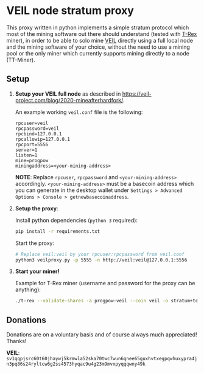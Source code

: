 # VEIL node stratum proxy

This proxy written in python implements a simple stratum protocol which most of the mining software out there should understand (tested with [T-Rex](https://trex-miner.com/) miner), in order to be able to solo mine [VEIL](https://veil-project.com/) directly using a full local node and the mining software of your choice, without the need to use a mining pool or the only miner which currently supports mining directly to a node (TT-Miner).

## Setup

1. **Setup your VEIL full node** as described in https://veil-project.com/blog/2020-mineafterhardfork/.

   An example working `veil.conf` file is the following:
   ```
   rpcuser=veil
   rpcpassword=veil
   rpcbind=127.0.0.1
   rpcallowip=127.0.0.1
   rpcport=5556
   server=1
   listen=1
   mine=progpow
   miningaddress=<your-mining-address>
   ```
   **NOTE**: Replace `rpcuser`, `rpcpassword` and `<your-mining-address>` accordingly.
   `<your-mining-address>` must be a basecoin address which you can generate in the desktop wallet under `Settings > Advanced Options > Console > getnewbasecoinaddress`.

2. **Setup the proxy**:

   Install python dependencies (`python 3` required):
   ```bash
   pip install -r requirements.txt
   ```
   Start the proxy:
   ```bash
   # Replace veil:veil by your rpcuser:rpcpassword from veil.conf
   python3 veilproxy.py -p 5555 -n http://veil:veil@127.0.0.1:5556
   ```

3. **Start your miner!**

   Example for T-Rex miner (username and password for the proxy can be anything):
   ```bash
   ./t-rex --validate-shares -a progpow-veil --coin veil -o stratum+tcp://127.0.0.1:5555 -u x -p x
   ```

## Donations

Donations are on a voluntary basis and of course always much appreciated! Thanks!

**VEIL**: `sv1qqpjsrc60t60jhaywj5krmwla52ska70twc7wun6qnee65guxhvtxegpqwhuxypra4jn3pq86s24ryltcw6g2ss4573hyqac9u4g23m9mvxpyqqqwny49k`
